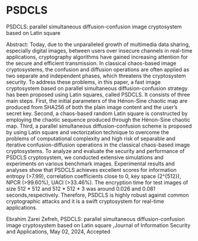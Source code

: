 # PSDCLS

PSDCLS: parallel simultaneous diffusion-confusion image cryptosystem based on Latin square 

Abstract: Today, due to the unparalleled growth of multimedia data sharing, especially digital images, between users over insecure channels in real-time applications, cryptography algorithms have gained increasing attention for the secure and efficient ‎transmission.‎ ‎In classical chaos-‎based image ‎cryptosystems, ‎the confusion ‎and ‎diffusion ‎operations ‎are‎ often applied as two separate and independent phases, which threatens the cryptosystem security. ‎T‎‎o address these ‎problems,‎ i‎n this paper, a fast image cryptosystem based on parallel simultaneous diffusion-confusion strategy has been proposed using Latin squares, called PSDCLS. It consists of three main steps. First, the initial parameters of the Hénon-Sine chaotic map are produced from SHA256 of both the plain image content and the user’s secret key. Second, a chaos-based random Latin square is constructed by employing ‎the ‎chaotic sequence produced through the Hénon-Sine chaotic map. Third, a parallel simultaneous diffusion-confusion scheme ‎is‎ proposed by using Latin square and vectorization technique to overcome the problems of ‎computational‎ ‎complexity‎ and high risk of separable and iterative confusion-diffusion operations in the classical chaos-based image cryptosystems. To analyze and evaluate the security and performance of PSDCLS cryptosystem, we conducted extensive simulations and experiments on various benchmark images. ‎‎Experimental results and analyses show that PSDCLS achieves excellent scores for information entropy ‎(‎‎‎>7.99‎‎‎)‎‎, correlation coefficients close to 0, key space ‎(‎‎2^‎{‎512}‎‎‎)‎‎, NPCR ‎(‎‎>99.60%‎‎‎)‎‎, UACI ‎(‎‎‎‎>33.46‎‎%‎‎‎). ‎T‎he encryption time for test images of ‎size 512 * 512 ‎‎and 512 * 512 * 3 ‎was ‎around‎‎‎ 0.026 and ‎0.0‎8‎1‎ ‎seconds,respectively‎. ‎Therefore‎, PSDCLS is highly robust  against common cryptographic attacks and ‎it ‎is ‎a swift cryptosystem for real-time ‎applications‎.



Ebrahim Zarei Zefreh, PSDCLS: parallel simultaneous diffusion-confusion image cryptosystem based on Latin square ,Journal of Information Security and Applications, May 02, 2024, Accepted
